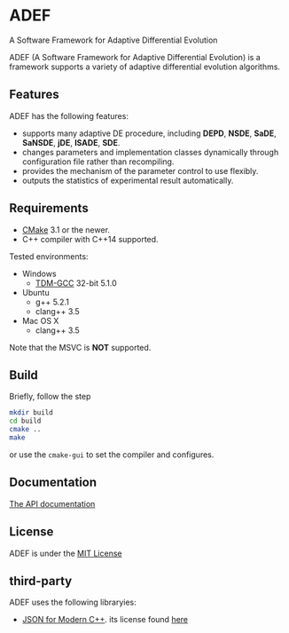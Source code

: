 # ADEF
A Software Framework for Adaptive Differential Evolution

ADEF (A Software Framework for Adaptive Differential Evolution) is a
framework supports a variety of adaptive differential evolution algorithms.

## Features
ADEF has the following features:
- supports many adaptive DE procedure, including **DEPD**, **NSDE**, **SaDE**, **SaNSDE**, **jDE**, **ISADE**, **SDE**.
- changes parameters and implementation classes dynamically through configuration file rather than recompiling.
- provides the mechanism of the parameter control to use flexibly.
- outputs the statistics of experimental result automatically.

## Requirements
- [CMake](https://cmake.org/) 3.1 or the newer.
- C++ compiler with C++14 supported.

Tested environments:
- Windows
    - [TDM-GCC](http://tdm-gcc.tdragon.net/) 32-bit 5.1.0
- Ubuntu
    - g++ 5.2.1
    - clang++ 3.5
- Mac OS X
    - clang++ 3.5

Note that the MSVC is **NOT** supported.

## Build
Briefly, follow the step

```sh
mkdir build
cd build
cmake ..
make
```

or use the `cmake-gui` to set the compiler and configures.

## Documentation

[The API documentation](http://ukjhsa.github.io/adef/)

## License
ADEF is under the [MIT License](LICENSE)

## third-party
ADEF uses the following libraryies:
- [JSON for Modern C++](https://github.com/nlohmann/json). its license found [here](thirdparty/json/LICENSE.MIT)
